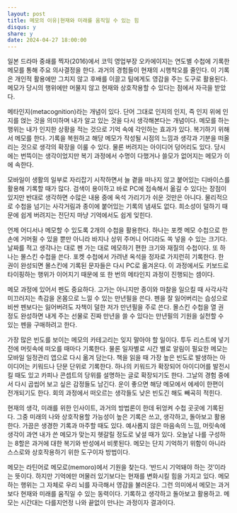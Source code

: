 ```yaml
---
layout: post
title: 메모의 이유|현재와 미래를 움직일 수 있는 힘
disqus: y
share: y
date: 2024-04-27 18:00:00
---
```


일본 드라마 중쇄를 찍자(2016)에서 코믹 영업부장 오카에이지는 연도별 수첩에 기록한 메모를 통해 주요 의사결정을 한다. 과거의 경험들이 현재의 시행착오를 줄인다. 이 기록은 개인적 활용에만 그치지 않고 후배를 이끌고 팀에게도 영감을 주는 도구로 활용된다. 메모가 당시의 행위에만 머물지 않고 현재와 상호작용할 수 있다는 점에서 자극을 받았다.



메타인지(metacognition)라는 개념이 있다. 단어 그대로 인지의 인지, 즉 인지 위에 인지를 얹는 것을 의미하며 내가 알고 있는 것을 다시 생각해본다는 개념이다. 메모를 하는 행위는 내가 인지한 상황을 적는 것으로 기억 속에 각인하는 효과가 있다. 복기하기 위해서 메모를 한다. 기록을 복원하고 해당 메모가 작성될 시점의 느낌과 생각과 기분을 떠올리는 것으로 생각의 확장을 이룰 수 있다. 물론 버려지는 아이디어 덩어리도 있다. 당시에는 번뜩이는 생각이었지만 복기 과정에서 수명이 다했거나 쓸모가 없어지는 메모가 이에 속한다.  



모바일이 생활의 일부로 자리잡기 시작하면서 늘 곁을 떠나지 않고 붙어있는 디바이스를 활용해 기록할 때가 많다. 검색이 용이하고 바로 PC에 접속해서 옮길 수 있다는 장점이 있지만 반대로 생각하면 수많은 내용 중에 옥석 가리기가 쉬운 것만은 아니다. 물리적으로 수첩을 넘기는 사각거림과 종이에 붙어있는 기록의 냄새도 없다. 희소성이 덜하기 때문에 쉽게 버려지는 전단지 마냥 기억에서도 쉽게 잊힌다.



언제 어디서나 메모할 수 있도록 2개의 수첩을 활용한다. 하나는 포켓 메모 수첩으로 한 손에 거머쥘 수 있을 뿐만 아니라 바지나 상위 주머니 어디라도 쏙 넣을 수 있는 크기다. 날짜를 적고 생각나는 대로 펜 가는 대로 메모하기 편한 크기와 재질의 수첩이다. 또 하나는 몰스킨 수첩을 쓴다. 포켓 수첩에서 가려낸 옥석을 정자로 가지런히 기록한다. 한 권이 완성되면 몰스킨에 기록된 문자들은 다시 PC로 옮겨온다. 이 과정에서도 키보드로 타이핑하는 행위가 이어지기 때문에 또 한 번의 메타인지 과정이 진행되는 셈이다.



메모 과정에 있어서 펜도 중요하다. 고가는 아니지만 종이와 마찰을 일으킬 때 사각사각 미끄러지는 촉감을 온몸으로 느낄 수 있는 만년필을 쓴다. 펜을 잘 잃어버리는 습성으로 비싼 펜보다는 잃어버려도 자책이 덜한 저가 만년필을 주로 쓴다. 몰스킨 수첩을 열 권 정도 완성하면 내게 주는 선물로 진짜 만년을 쓸 수 있다는 만년필의 기원을 실천할 수 있는 펜을 구매하려고 한다.



가장 많은 빈도를 보이는 메모의 카테고리는 잊지 말아야 할 일이다. 투두 리스트에 넣기 전에 머릿속에 떠오를 때마다 기록한다. 물론 일자별로 시간 별로 알림이 필요한 메모는 모바일 일정관리 앱으로 다시 옮겨 담는다. 책을 읽을 때 가장 높은 빈도로 발생하는 아이디어는 키워드나 단문 단위로 기록한다. 하나의 키워드가 확장되어 아이디어를 발전시킬 때도 있고 카피나 콘셉트의 당위를 설명하는 글로 확장되기도 한다. 그날의 경험 중에서 다시 곱씹어 보고 싶은 감정들도 남긴다. 운이 좋으면 해당 메모에서 에세이 한편이 전개되기도 한다. 회의 과정에서 떠오르는 생각들도 낮은 빈도긴 해도 빼곡히 적힌다.



현재의 생각, 미래를 위한 인사이트, 과거의 방법론이 한데 뒤엉켜 수첩 곳곳에 기록된다. 그중 미래의 나와 상호작용할 가능성이 높은 기록은 쓰고, 생각하고, 돌아보고 활용한다. 가끔은 생경한 기록과 마주할 때도 있다. 예사롭지 않은 마음속의 느낌, 머릿속에 생각이 과연 내가 쓴 메모가 맞는지 헷갈릴 정도로 낯설 때가 있다. 오늘날 나를 구성하는 8할은 과거에 대한 복기와 반성에서 비롯된다. 메모는 단지 기억하기 위함이 아니라 스스로와 상호작용하기 위한 도구이자 방법이다.



메모는 라틴어로 메모로(memoro)에서 기원을 찾는다. ‘반드시 기억돼야 하는 것’이라는 뜻이다. 하지만 기억에만 머물러 있기보다는 현재를 변화시킬 힘을 가지고 있다. 메모하는 행위는 그 자체로 우리 뇌를 자극해서 영감을 불러온다. 그런 의미에서 메모는 과거보다 현재와 미래를 움직일 수 있는 동력이다. 기록하고 생각하고 돌아보고 활용하고. 메모는 시간대는 다를지언정 나와 끝없이 만나는 과정이자 결과이다.

